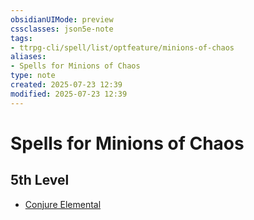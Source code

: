 ```yaml
---
obsidianUIMode: preview
cssclasses: json5e-note
tags:
- ttrpg-cli/spell/list/optfeature/minions-of-chaos
aliases:
- Spells for Minions of Chaos
type: note
created: 2025-07-23 12:39
modified: 2025-07-23 12:39
---
```

# Spells for Minions of Chaos

## 5th Level

- [Conjure Elemental](/03_Mechanics/CLI/spells/conjure-elemental-xphb.md "XPHB")
